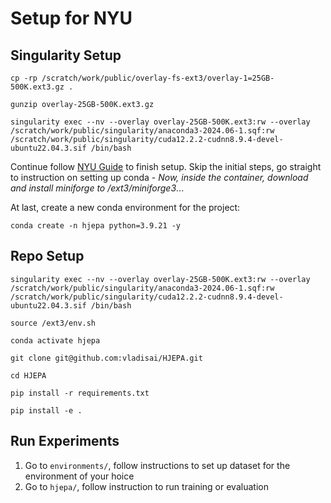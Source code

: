 
# Setup for NYU

## Singularity Setup
```
cp -rp /scratch/work/public/overlay-fs-ext3/overlay-1=25GB-500K.ext3.gz .

gunzip overlay-25GB-500K.ext3.gz

singularity exec --nv --overlay overlay-25GB-500K.ext3:rw --overlay /scratch/work/public/singularity/anaconda3-2024.06-1.sqf:rw /scratch/work/public/singularity/cuda12.2.2-cudnn8.9.4-devel-ubuntu22.04.3.sif /bin/bash
```

Continue follow [NYU Guide](https://sites.google.com/nyu.edu/nyu-hpc/hpc-systems/greene/software/singularity-with-miniconda) to finish setup. Skip the initial steps, go straight to instruction on setting up conda - *Now, inside the container, download and install miniforge to /ext3/miniforge3*...

At last, create a new conda environment for the project:

```
conda create -n hjepa python=3.9.21 -y
```

## Repo Setup

```
singularity exec --nv --overlay overlay-25GB-500K.ext3:rw --overlay /scratch/work/public/singularity/anaconda3-2024.06-1.sqf:rw /scratch/work/public/singularity/cuda12.2.2-cudnn8.9.4-devel-ubuntu22.04.3.sif /bin/bash

source /ext3/env.sh

conda activate hjepa

git clone git@github.com:vladisai/HJEPA.git

cd HJEPA

pip install -r requirements.txt

pip install -e .
```

## Run Experiments

1. Go to `environments/`, follow instructions to set up dataset for the environment of your hoice
2. Go to `hjepa/`, follow instruction to run training or evaluation
